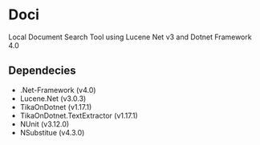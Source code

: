 # Doci
Local Document Search Tool using Lucene Net v3 and Dotnet Framework 4.0


## Dependecies

- .Net-Framework (v4.0)
- Lucene.Net (v3.0.3)
- TikaOnDotnet (v1.17.1)
- TikaOnDotnet.TextExtractor (v1.17.1)
- NUnit (v3.12.0)
- NSubstitue (v4.3.0)

